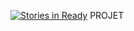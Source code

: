 [![Stories in Ready](https://badge.waffle.io/Schaeferje/PROJET.png?label=ready&title=Ready)](https://waffle.io/Schaeferje/PROJET?utm_source=badge)
PROJET
